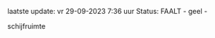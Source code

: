 laatste update: 
vr 29-09-2023  7:36   uur 
Status: FAALT - geel - 
<div class="service Y">schijfruimte</div>